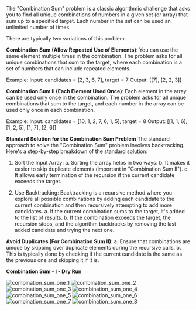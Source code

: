 The "Combination Sum" problem is a classic algorithmic challenge that asks you to find all
unique combinations of numbers in a given set (or array) that sum up to a specified target.
Each number in the set can be used an unlimited number of times.

There are typically two variations of this problem:

**Combination Sum (Allow Repeated Use of Elements)**:
You can use the same element multiple times in the combination.
The problem asks for all unique combinations that sum to the target, where each combination
is a set of numbers that can include repeated elements.

Example:
Input: candidates = [2, 3, 6, 7], target = 7
Output: [[7], [2, 2, 3]]

**Combination Sum II (Each Element Used Once)**:
Each element in the array can be used only once in the combination.
The problem asks for all unique combinations that sum to the target, and each number in the array
can be used only once in each combination.

Example:
Input: candidates = [10, 1, 2, 7, 6, 1, 5], target = 8
Output: [[1, 1, 6], [1, 2, 5], [1, 7], [2, 6]]

**Standard Solution for the Combination Sum Problem**
The standard approach to solve the "Combination Sum" problem involves backtracking.
Here's a step-by-step breakdown of the standard solution:

1. Sort the Input Array:
   a. Sorting the array helps in two ways:
   b. It makes it easier to skip duplicate elements (important in "Combination Sum II").
   c. It allows early termination of the recursion if the current candidate exceeds the target.

2. Use Backtracking:
   Backtracking is a recursive method where you explore all possible combinations by adding each
   candidate to the current combination and then recursively attempting to add more candidates.
   a. If the current combination sums to the target, it's added to the list of results.
   b. If the combination exceeds the target, the recursion stops, and the algorithm backtracks by
   removing the last added candidate and trying the next one.

**Avoid Duplicates (For Combination Sum II)**:
a. Ensure that combinations are unique by skipping over duplicate elements during the recursive calls.
b. This is typically done by checking if the current candidate is the same as the previous one and skipping it if it is.

**Combination Sum - I - Dry Run**

![combination_sum_one_1](../images/backtracking/combination_sum_one/combination_sum_one_1.png)
![combination_sum_one_2](../images/backtracking/combination_sum_one/combination_sum_one_2.png)
![combination_sum_one_3](../images/backtracking/combination_sum_one/combination_sum_one_3.png)
![combination_sum_one_4](../images/backtracking/combination_sum_one/combination_sum_one_4.png)
![combination_sum_one_5](../images/backtracking/combination_sum_one/combination_sum_one_5.png)
![combination_sum_one_6](../images/backtracking/combination_sum_one/combination_sum_one_6.png)
![combination_sum_one_7](../images/backtracking/combination_sum_one/combination_sum_one_7.png)
![combination_sum_one_8](../images/backtracking/combination_sum_one/combination_sum_one_8.png)

